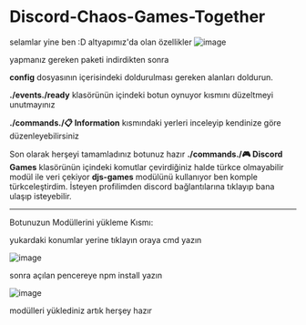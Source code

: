 # Discord-Chaos-Games-Together

selamlar yine ben :D 
altyapımız'da olan özellikler
![image](https://user-images.githubusercontent.com/54926946/144279029-b873f0d9-d414-471f-b82c-fd6d166aad2a.png)

yapmanız gereken paketi indirdikten sonra 

**config** dosyasının içerisindeki doldurulması gereken alanları doldurun.

**./events./ready** klasörünün içindeki botun oynuyor kısmını düzeltmeyi unutmayınız

**./commands./📋 Information** kısmındaki yerleri inceleyip kendinize göre düzenleyebilirsiniz

Son olarak herşeyi tamamladınız botunuz hazır **./commands./🎮 Discord Games** klasörünün içindeki komutlar çevirdiğiniz halde türkce olmayabilir modül ile veri çekiyor **djs-games** modülünü kullanıyor ben komple türkceleştirdim. İsteyen profilimden discord bağlantılarına tıklayıp bana ulaşıp isteyebilir.

---------------------------------------

Botunuzun Modüllerini yükleme Kısmı: 

yukardaki konumlar yerine tıklayın oraya cmd yazın

![image](https://user-images.githubusercontent.com/54926946/144278672-68b81074-bfd2-4bc6-a3c6-00af5b5e3206.png)

sonra açılan pencereye npm install yazın

![image](https://user-images.githubusercontent.com/54926946/144278760-bb23959e-fb3e-4f0c-b2fc-2efaec459407.png)

modülleri yüklediniz artık herşey hazır

